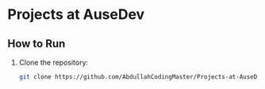 # Projects at AuseDev

## How to Run
1. Clone the repository:
   ```bash
   git clone https://github.com/AbdullahCodingMaster/Projects-at-AuseDev.git
